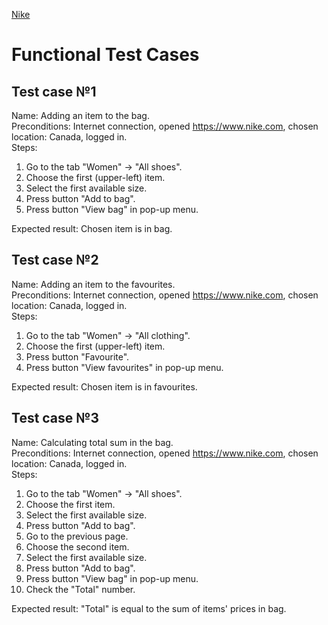 [Nike](https://www.nike.com)
# Functional Test Cases 
## Test case №1
Name: Adding an item to the bag.  
Preconditions: Internet connection, opened https://www.nike.com, chosen location: Canada, logged in.    
Steps:
  1. Go to the tab "Women" -> "All shoes".
  2. Choose the first (upper-left) item.
  3. Select the first available size.
  4. Press button "Add to bag".
  5. Press button "View bag" in pop-up menu.   

Expected result: Chosen item is in bag.

## Test case №2
Name: Adding an item to the favourites.  
Preconditions: Internet connection, opened https://www.nike.com, chosen location: Canada, logged in.    
Steps:
  1. Go to the tab "Women" -> "All clothing".
  2. Choose the first (upper-left) item.
  3. Press button "Favourite".
  4. Press button "View favourites" in pop-up menu.   

Expected result: Chosen item is in favourites.

## Test case №3
Name: Calculating total sum in the bag.      
Preconditions: Internet connection, opened https://www.nike.com, chosen location: Canada, logged in.    
Steps:
  1. Go to the tab "Women" -> "All shoes".
  2. Choose the first item.
  3. Select the first available size.
  4. Press button "Add to bag".
  5. Go to the previous page.
  6. Choose the second item.
  7. Select the first available size.
  8. Press button "Add to bag".
  9. Press button "View bag" in pop-up menu. 
  10. Check the "Total" number.
  
Expected result: "Total" is equal to the sum of items' prices in bag.







